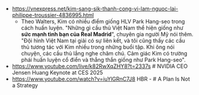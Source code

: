 - https://vnexpress.net/kim-sang-sik-thanh-cong-vi-lam-nguoc-lai-philippe-troussier-4836995.html
	- Theo Walters, Kim có nhiều điểm giống HLV Park Hang-seo trong cách huấn luyện. "Những gì cầu thủ Việt Nam thể hiện giống như **sức mạnh tình bạn của Real Madrid**", chuyên gia người Mỹ nói thêm. "Đội hình Việt Nam tại giải có sự liên kết, và tôi cũng thấy các cầu thủ tương tác với Kim nhiều trong những buổi tập. Khi ông nói chuyện, các cầu thủ lắng nghe chăm chú. Cảm giác Kim có trường phái huấn luyện cổ điển và thẳng thắn giống như Park Hang-seo".
- https://www.youtube.com/live/k82RwXqZHY8?t=2337s # NVIDIA CEO Jensen Huang Keynote at CES 2025
- https://www.youtube.com/watch?v=iuYlGRnC7J8 HBR - # A Plan Is Not a Strategy